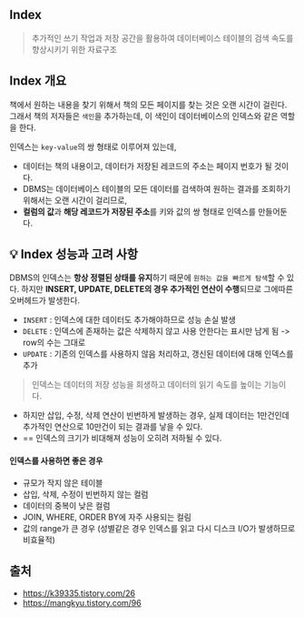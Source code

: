 ## Index

> 추가적인 쓰기 작업과 저장 공간을 활용하여 데이터베이스 테이블의 검색 속도를 향상시키기 위한 자료구조

## Index 개요
책에서 원하는 내용을 찾기 위해서 책의 모든 페이지를 찾는 것은 오랜 시간이 걸린다.   
그래서 책의 저자들은 ```색인```을 추가하는데, 이 색인이 데이터베이스의 인덱스와 같은 역할을 한다.

인덱스는 ```key-value```의 쌍 형태로 이루어져 있는데,
* 데이터는 책의 내용이고, 데이터가 저장된 레코드의 주소는 페이지 번호가 될 것이다.
* DBMS는 데이터베이스 테이블의 모든 데이터를 검색하여 원하는 결과를 조회하기 위해서는 오랜 시간이 걸리므로, 
* **컬럼의 값**과 **해당 레코드가 저장된 주소**를 키와 값의 쌍 형태로 인덱스를 만들어둔다.

## 💡 Index 성능과 고려 사항

DBMS의 인덱스는 **항상 정렬된 상태를 유지**하기 때문에 ```원하는 값을 빠르게 탐색```할 수 있다. 
하지만 **INSERT, UPDATE, DELETE의 경우 추가적인 연산이 수행**되므로 그에따른 오버헤드가 발생한다.
* ```INSERT``` : 인덱스에 대한 데이터도 추가해야하므로 성능 손실 발생
* ```DELETE``` : 인덱스에 존재하는 값은 삭제하지 않고 사용 안한다는 표시만 남게 됨 -> row의 수는 그대로
* ```UPDATE``` : 기존의 인덱스를 사용하지 않음 처리하고, 갱신된 데이터에 대해 인덱스를 추가

> 인덱스는 데이터의 저장 성능을 희생하고 데이터의 읽기 속도를 높이는 기능이다.

* 하지만 삽입, 수정, 삭제 연산이 빈번하게 발생하는 경우, 실제 데이터는 1만건인데 추가적인 연산으로 10만건이 되는 결과를 낳을 수 있다. 
* == 인덱스의 크기가 비대해져 성능이 오히려 저하될 수 있다.

#### 인덱스를 사용하면 좋은 경우
* 규모가 작지 않은 테이블
* 삽입, 삭제, 수정이 빈번하지 않는 컬럼
* 데이터의 중복이 낮은 컬럼
* JOIN, WHERE, ORDER BY에 자주 사용되는 컬림
* 값의 range가 큰 경우 (성별같은 경우 인덱스를 읽고 다시 디스크 I/O가 발생하므로 비효율적)

## 출처
* https://k39335.tistory.com/26
* https://mangkyu.tistory.com/96
